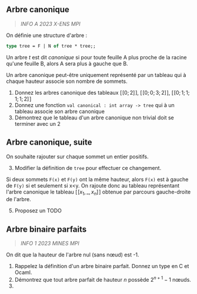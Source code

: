 
## Arbre canonique
> *INFO A 2023 X-ENS MPI*

On définie une structure d'arbre :
```ocaml
type tree = F | N of tree * tree;;
``` 
Un arbre _t_ est dit *canonique* si pour toute feuille A plus proche de la racine qu'une feuille B, alors A sera plus à gauche que B.

Un arbre canonique peut-être uniquement représenté par un tableau qui à chaque hauteur associe son nombre de sommets.

1. Donnez les arbres canonique des tableaux $[\![0;2]\!]$, $[\![0;0;3;2]\!]$, $[\![0;1;1;1;1;2]\!]$
2. Donnez une fonction `val canonical : int array -> tree` qui à un tableau associe son arbre canonique
3. Démontrez que le tableau d'un arbre canonique non trivial doit se terminer avec un 2

## Arbre canonique, suite
On souhaite rajouter sur chaque sommet un entier positifs.

3. Modifier la définition de `tree` pour effectuer ce changement.

Si deux sommets `F(x)` et `F(y)` ont la même hauteur, alors `F(x)` est à gauche de `F(y)` si et seulement si x<y.
On rajoute donc au tableau représentant l'arbre canonique le tableau $[\![x_1,\_,x_n]\!]$ obtenue par parcours gauche-droite de l'arbre.

5.  Proposez un TODO


## Arbre binaire parfaits
> *INFO 1 2023 MINES MPI*

On dit que la hauteur de l'arbre nul (sans nœud) est -1.
1. Rappelez la définition d'un arbre binaire parfait. Donnez un type en C et Ocaml.
2. Démontrez que tout arbre parfait de hauteur $n$ possède $2^{n+1}-1$ nœuds.
3. 
<!--stackedit_data:
eyJoaXN0b3J5IjpbLTE4MjMyMjAyNjgsLTEwMDc0ODgwOTEsMT
k3MDg2MzM3NV19
-->